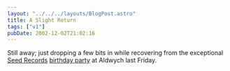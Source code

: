 ```yaml
---
layout: "../../../layouts/BlogPost.astro"
title: A Slight Return
tags: ["v1"]
pubDate: 2002-12-02T21:02:16
---
```


Still away; just dropping a few bits in while recovering from the exceptional [Seed Records][1] [birthday party][2] at Aldwych last Friday.

[1]: http://www.seedrecords.co.uk/
[2]: http://www.delta-9.net/show.php?id=/features/ulg3.html "Delta-9: Photos from UnderLondonGround (hopefully other people will post photos, too)"
